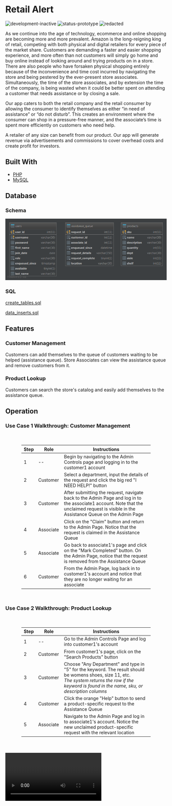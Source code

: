# Retail Alert

<img 
    src="https://img.shields.io/badge/development-inactive-red"
    alt="development-inactive">
<img 
    src="https://img.shields.io/badge/status-prototype-yellow"
    alt="status-prototype">
<img 
    src="https://img.shields.io/badge/REDACTED-orange"
    alt="redacted">
    
As we continue into the age of technology, ecommerce and online shopping are becoming more and more prevalent. Amazon is the long-reigning king of retail, competing with both physical and digital retailers for every piece of the market share. Customers are demanding a faster and easier shopping experience, and more often than not customers will simply go home and buy online instead of looking around and trying products on in a store. There are also people who have forsaken physical shopping entirely because of the inconvenience and time cost incurred by navigating the store and being pestered by the ever-present store associates. Simultaneously, the time of the store associates, and by extension the time of the company, is being wasted when it could be better spent on attending a customer that needs assistance or by closing a sale. 

Our app caters to both the retail company and the retail consumer by allowing the consumer to identify themselves as either “in need of assistance” or “do not disturb”. This creates an environment where the consumer can shop in a pressure-free manner, and the associate’s time is spent more efficiently on customers who need help. 

A retailer of any size can benefit from our product. Our app will generate revenue via advertisements and commissions to cover overhead costs and create profit for investors.

## Built With

* <a href="https://www.php.net/docs.php">PHP</a>
* <a href="https://dev.mysql.com/doc/">MySQL</a>

## Database

### Schema
![schema](401-RESOURCES/retail_alert_db.png)

### SQL
[create_tables.sql](401-RESOURCES/create_tables.sql)

[data_inserts.sql](401-RESOURCES/data_inserts.sql)

## Features

### Customer Management
Customers can add themselves to the queue of customers waiting to be helped (assistance queue).
Store Associates can view the assistance queue and remove customers from it.

### Product Lookup
Customers can search the store's catalog and easily add themselves to the assistance queue.

## Operation

<h3>Use Case 1 Walkthrough: Customer Management</h3>
<div style="margin: 50px auto auto auto; min-width: 300px">
    <table style="width:80%;margin: auto 10% 50px 10%" class="table table-striped table-hover">
        <thead class="thead-dark">
            <tr style="width: 100% ">
                <th style="width: 10%">Step</th>
                <th style="width: 20%">Role</th>
                <th>Instructions</th>
            </tr>
        </thead>
        <tr>
            <td>1</td>
            <td>--</td>
            <td>Begin by navigating to the Admin Controls page and logging in to the customer1 account</td>
        </tr><tr>
            <td>2</td>
            <td>Customer</td>
            <td>Select a department, input the details of the request and click the big red "I NEED HELP!" button</td>
        </tr><tr>
            <td>3</td>
            <td>Customer</td>
            <td>After submitting the request, navigate back to the Admin Page and log in to the associate1 account. Note that the unclaimed request is visible in the Assistance Queue on the Admin Page</td>
        </tr><tr>
            <td>4</td>
            <td>Associate</td>
            <td>Click on the "Claim" button and return to the Admin Page. Notice that the request is claimed in the Assistance Queue</td>
        </tr><tr>
            <td>5</td>
            <td>Associate</td>
            <td>Go back to associate1's page and click on the "Mark Completed" button. On the Admin Page, notice that the request is removed from the Assistance Queue</td>
        </tr><tr>
            <td>6</td>
            <td>Customer</td>
            <td>From the Admin Page, log back in to customer1's account and notice that they are no longer waiting for an associate</td>
        </tr>
    </table>
</div>

<h3>Use Case 2 Walkthrough: Product Lookup</h3>
<div style="margin: 50px auto 50px auto;min-width: 300px">
    <table style="width:80%;margin: auto 50px auto 10%" class="table table-striped table-hover">
        <thead class="thead-dark">
        <tr style="width: 100% ">
            <th style="width: 10%">Step</th>
            <th style="width: 20%">Role</th>
            <th>Instructions</th>
        </tr>
        </thead>
        <tr>
            <td>1</td>
            <td>--</td>
            <td>Go to the Admin Controls Page and log into customer1's account</td>
        </tr><tr>
            <td>2</td>
            <td>Customer</td>
            <td>From customer1's page, click on the "Search Products" button</td>
        </tr><tr>
            <td>3</td>
            <td>Customer</td>
            <td>Choose "Any Department" and type in "5" for the keyword. The result should be womens shoes, size 11, etc. <br><em>The system returns the row if the keyword is found in the name, sku, or description columns</em></td>
        </tr><tr>
            <td>4</td>
            <td>Customer</td>
            <td>Click the orange "Help" button to send a product-specific request to the Assistance Queue</td>
        </tr><tr>
            <td>5</td>
            <td>Associate</td>
            <td>Navigate to the Admin Page and log in to associate1's account. Notice the new unclaimed product-specific request with the relevant location</td>
        </tr>
    </table>
</div>

![walkthrough video](401-RESOURCES/walkthrough.mp4)